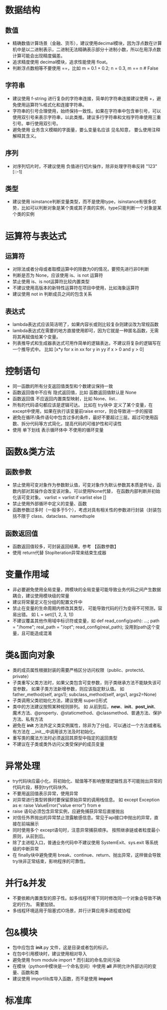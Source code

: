 # 数据结构
## 数值
+ 精确数值计算场景（金融、货币），建议使用decimal模块，因为浮点数在计算机中是以二进制表示，二进制无法精确表示部分十进制小数，所以在用浮点数计算可能会出现精度偏差。
+ 追求精度使用 decimal模块，追求性能使用 float。
+ 判断浮点数相等不要使用 ==，比如 m = 0.1 + 0.2; n = 0.3, m == n  # False

## 字符串
+ 建议使用 f-string 进行复杂的字符串连接，简单的字符串连接建议使用 +，避免使用运算符%格式化和连接字符串。
+ 字符串的引号合理使用，始终保持一致性。如果在字符串中包含单引号，可以使用双引号来表示字符串，以此类推。建议多行字符串和文档字符串使用三重引号。单行使用双引号。
+ 避免使用 业务含义模糊的字面量，要么变量名应该 见名知意， 要么使用注释解释其含义。

## 序列
+ 对序列切片时，不建议使用 负值进行切片操作，除非处理字符串反转 "123"[::-1]

## 类型
+ 建议使用 isinstance判断变量类型，而不是使用type，isinstance有很多优势，比如可以判断对象是某个类或其子类的实例，type只能判断一个对象是某个类的实例

# 运算符与表达式
## 运算符
+ 对除法或者分母或者取模运算中的除数为0的情况，要预先进行非0判断
+ 判断是否为 None，应该使用 is、is not 运算符
+ 禁止使用 is、is not运算符比较内置类型
+ 不建议使用高版本的新特性运算符在项目中使用，比如海象运算符
+ 建议使用 not in 判断成员之间的包含关系

## 表达式
+ lambda表达式应该简洁明了，如果内容长或则比较复杂则建议改为常规函数
+ lambda表达式在需要的地方直接使用即可，因为它就是一种匿名函数，无需将其再赋值给某个变量。
+ 列表推导式和生成器表达式可用作简单的逻辑表达，不建议将复杂的逻辑写在一个推导式中。 比如 [x*y for x in xx for y in yy if x > 0 and y > 0]

# 控制语句
+ 同一函数的所有分支返回值类型和个数建议保持一致
+ 函数返回值中不应有 隐式返回值，比如 函数返回值默认是 None
+ 函数返回值 不应返回内置类型映射，比如 None、list..
+ 所有的代码语句都应该是逻辑可达。 比如在 try块中 定义了某个变量，在except中使用，如果在执行该变量前raise error，则会导致进一步的报错
+ 避免在循环/条件语句中包含过多的条件，最好不要超过三层。超过可使用函数、拆分代码等方式简化，提高代码的可维护性和可读性
+ 使用 单下划线 表示循环体中 不使用的循环变量

# 函数&类方法
## 函数参数
+ 禁止使用可变对象作为参数默认值，可变对象作为默认参数其本质是传址，函数内部对其操作会改变该对象。可以使用None代替， 在函数内部判断并初始化该可变对象。 varlist = varlist if varlist else []
+ 禁止使用外部循环中定义的变量、函数
+ 函数参数过多时（一般多于5个），考虑对具有相关性的参数进行封装（封装包括不限于 class、dataclass、namedtuple

## 函数返回值
+ 函数返回值较多，可封装返回结果。参考 【函数参数】
+ 使用 return代替 StopIteration异常来结束生成器

# 变量作用域
+ 非必要避免使用全局变量，跨模块的全局变量可能导致业务代码之间产生数据耦合，建议使用模块级的常量
+ 建议将常量定义在分组的配置文件中
+ 禁止在变量的生命周期内修改其类型， 可能导致代码的行为变得不可预测，容易出错。 如  L = set([1, 2, 3, 1])
+ 不建议覆盖其他作用域中标识符或变量，如  def read_config(path): ...;   path = "/home";  real_path = "/opt";  read_config(real_path);  没用到path这个变量，且可能造成混淆

# 类&面向对象
+ 类的成员属性根据封装的需要严格区分访问权限（public、protectd、private）
+ 子类重写父类方法时，如果父类包含可变参数，则子类继承方法不能缺失该可变参数， 如果子类方法新增参数，则应该指定默认值。 如 father_method(self, args1);  subclass_method(self, args1, args2=None)
+ 子类调用父类初始化方法，建议使用 super()形式
+ 类中的方法建议按照某种规则排列。 如 从前到后，__new__、__init__、__post_init__、魔术方法、@property、@staticmethod、@classmethod、普通方法、保护方法、私有方法
+ 避免在 __init__ 方法外定义类实例属性，除非为了分组，可以通过一个方法或者私有方法在 __init__中调用该方法及时初始化。
+ 重写类的魔法方法时必须返回其原型中指定的返回类型
+ 不建议在子类或类外访问父类受保护的成员变量

# 异常处理
+ try代码块应最小化，将初始化、赋值等不影响整理逻辑性且不可能抛出异常的代码片段，移到try代码块外。
+ 不要用返回值表示异常，使用异常
+ 对异常进行类型转换时要保留原始异常的调用栈信息。 如  except Exception as e: raise ValueError("value error") from e
+ raise 语句必须包含异常实例，应避免捕获异常后直接抛出
+ 对信任外界抛出的异常禁止泄露敏感信息。常见于api接口中抛出的异常，直接在前端展示
+ 同时使用多个 except语句时，注意异常捕获顺序。 按照继承链或者粒度最小原则，从前到后。
+ 除了主进程入口，普通业务代码中不建议使用 SystemExit、sys.exit 等系统级的中断异常
+ 在 finally块中避免使用 break、continue、return、抛出异常，这样做会导致 try块非正常结束，影响程序的可靠性。

# 并行&并发
+ 不要依赖内置类型的原子性。如多线程环境下同时修改同一个对象会导致不确定的行为。 需要加锁。
+ 多线程环境适用于阻塞式IO场景，并行计算应用多进程或协程

# 包&模块
+ 包中应包含 __init__.py 文件，这是目录或者包的标识。
+ 在包中引用模块时，建议使用相对导入
+ 避免使用 from module import * 而引起的命名空间污染
+ 在模块（python中模块是一个命名空间）中使用 __all__ 声明允许外部访问的变量、函数和类
+ 建议使用 importlib库导入函数，而不是使用 __import__

# 标准库

